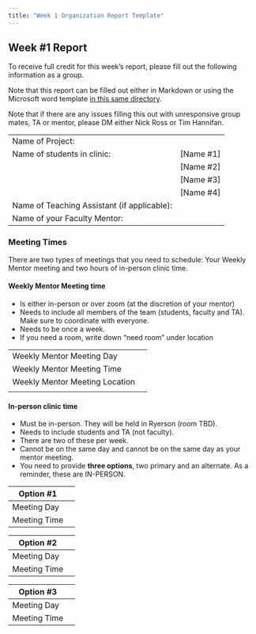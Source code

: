 ```yaml
---
title: "Week 1 Organization Report Template"
---
```


## Week #1 Report
To receive full credit for this week’s report, please fill out the following information as a group. 

Note that this report can be filled out either in Markdown or using the Microsoft word template [in this same directory](./week-1-org-report.docx).

Note that if there are any issues filling this out with unresponsive group mates, TA or mentor, please DM either Nick Ross or Tim Hannifan. 

| | | 
| --- | --- | 
| Name of Project: | | 
| Name of students in clinic: | [Name #1] | 
| | [Name #2] | 
| | [Name #3]
| | [Name #4]
| Name of Teaching Assistant (if applicable): | |
| Name of your Faculty Mentor: | | 


### Meeting Times

There are two types of meetings that you need to schedule: Your Weekly Mentor meeting and two hours of in-person clinic time.

#### Weekly Mentor Meeting time

* Is either in-person or over zoom (at the discretion of your mentor)
* Needs to include all members of the team (students, faculty and TA). Make sure to coordinate with everyone.
* Needs to be once a week.
* If you need a room, write down “need room” under location

| | | 
| --- | --- | 
| Weekly Mentor Meeting Day | | 
| Weekly Mentor Meeting Time |  |
| Weekly Mentor Meeting Location | | 
| | | 


#### In-person clinic time

* Must be in-person. They will be held in Ryerson (room TBD).
* Needs to include students and TA (not faculty). 
* There are two of these per week.
* Cannot be on the same day and cannot be on the same day as your mentor meeting.
* You need to provide **three options**, two primary and an alternate. As a reminder, these are IN-PERSON.

| Option #1 | | 
| --- | --- | 
| Meeting Day | | 
| Meeting Time | | 


| Option #2 | | 
| --- | --- | 
| Meeting Day | | 
| Meeting Time | | 

| Option #3 | | 
| --- | --- | 
| Meeting Day | | 
| Meeting Time | | 


